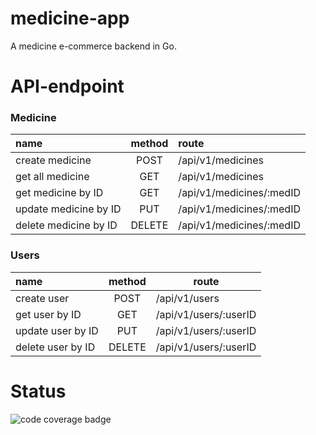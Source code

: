 # medicine-app

A medicine e-commerce backend in Go.

# API-endpoint

### Medicine

| name | method | route |
|:-----|:------:|:------|
| create medicine | POST | /api/v1/medicines |
| get all medicine | GET | /api/v1/medicines |
| get medicine by ID | GET | /api/v1/medicines/:medID |
| update medicine by ID | PUT | /api/v1/medicines/:medID |
| delete medicine by ID | DELETE | /api/v1/medicines/:medID |

### Users

| name | method | route |
|:-----|:------:|-------|
| create user | POST | /api/v1/users |
| get user by ID | GET | /api/v1/users/:userID |
| update user by ID | PUT | /api/v1/users/:userID |
| delete user by ID | DELETE | /api/v1/users/:userID |

# Status

![code coverage badge](https://github.com/Dhar01/medicine-app/actions/workflows/ci.yml/badge.svg)